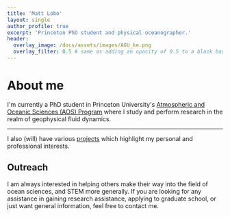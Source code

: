 ```yaml
---
title: 'Matt Lobo'
layout: single
author_profile: true
excerpt: 'Princeton PhD student and physical oceanographer.'
header:
  overlay_image: /docs/assets/images/AGU_ke.png
  overlay_filter: 0.5 # same as adding an opacity of 0.5 to a black background
---
```


# About me

I'm currently a PhD student in Princeton University's [Atmospheric and Oceanic Sciences (AOS) Program](https://aos.princeton.edu/) where I study and perform research in the realm of geophysical fluid dynamics.

---

I also (will) have various [projects](https://mjclobo.github.io/projects/) which highlight my personal and professional interests.

## Outreach

I am always interested in helping others make their way into the field of ocean sciences, and STEM more generally.
If you are looking for any assistance in gaining research assistance, applying to graduate school, or just want general
information, feel free to contact me.

